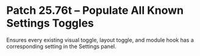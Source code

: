 # Patch 25.76t – Populate All Known Settings Toggles

Ensures every existing visual toggle, layout toggle, and module hook has a corresponding setting in the Settings panel.
